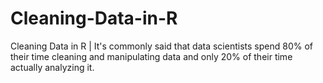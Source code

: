 # Cleaning-Data-in-R
Cleaning Data in R | It's commonly said that data scientists spend 80% of their time cleaning and manipulating data and only 20% of their time actually analyzing it.
